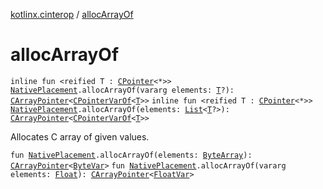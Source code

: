 [kotlinx.cinterop](index.md) / [allocArrayOf](./alloc-array-of.md)

# allocArrayOf

`inline fun <reified T : `[`CPointer`](-c-pointer/index.md)`<*>> `[`NativePlacement`](-native-placement/index.md)`.allocArrayOf(vararg elements: `[`T`](alloc-array-of.md#T)`?): `[`CArrayPointer`](-c-array-pointer.md)`<`[`CPointerVarOf`](-c-pointer-var-of/index.md)`<`[`T`](alloc-array-of.md#T)`>>`
`inline fun <reified T : `[`CPointer`](-c-pointer/index.md)`<*>> `[`NativePlacement`](-native-placement/index.md)`.allocArrayOf(elements: `[`List`](https://kotlinlang.org/api/latest/jvm/stdlib/kotlin.collections/-list/index.html)`<`[`T`](alloc-array-of.md#T)`?>): `[`CArrayPointer`](-c-array-pointer.md)`<`[`CPointerVarOf`](-c-pointer-var-of/index.md)`<`[`T`](alloc-array-of.md#T)`>>`

Allocates C array of given values.

`fun `[`NativePlacement`](-native-placement/index.md)`.allocArrayOf(elements: `[`ByteArray`](https://kotlinlang.org/api/latest/jvm/stdlib/kotlin/-byte-array/index.html)`): `[`CArrayPointer`](-c-array-pointer.md)`<`[`ByteVar`](-byte-var.md)`>`
`fun `[`NativePlacement`](-native-placement/index.md)`.allocArrayOf(vararg elements: `[`Float`](https://kotlinlang.org/api/latest/jvm/stdlib/kotlin/-float/index.html)`): `[`CArrayPointer`](-c-array-pointer.md)`<`[`FloatVar`](-float-var.md)`>`